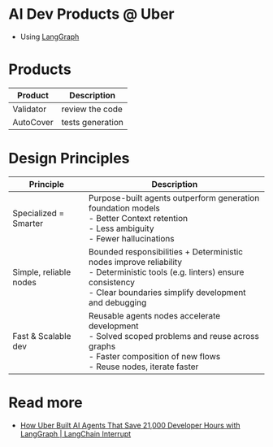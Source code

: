 # AI Dev Products @ Uber
- Using [LangGraph](../AgentsDev/LangGraph.md)

# Products

| Product   | Description      |
|-----------|------------------|
| Validator | review the code  |
| AutoCover | tests generation |

# Design Principles

| Principle              | Description                                                                                                                                                                              |
|------------------------|------------------------------------------------------------------------------------------------------------------------------------------------------------------------------------------|
| Specialized = Smarter  | Purpose-built agents outperform generation foundation models<br/>- Better Context retention<br/>- Less ambiguity<br/>- Fewer hallucinations                                              |
| Simple, reliable nodes | Bounded responsibilities + Deterministic nodes improve reliability<br/>- Deterministic tools (e.g. linters) ensure consistency<br/>- Clear boundaries simplify development and debugging |
| Fast & Scalable dev    | Reusable agents nodes accelerate development<br/>- Solved scoped problems and reuse across graphs<br/>- Faster composition of new flows<br/>- Reuse nodes, iterate faster                |

# Read more
- [How Uber Built AI Agents That Save 21,000 Developer Hours with LangGraph | LangChain Interrupt](https://www.youtube.com/watch?v=Bugs0dVcNI8)